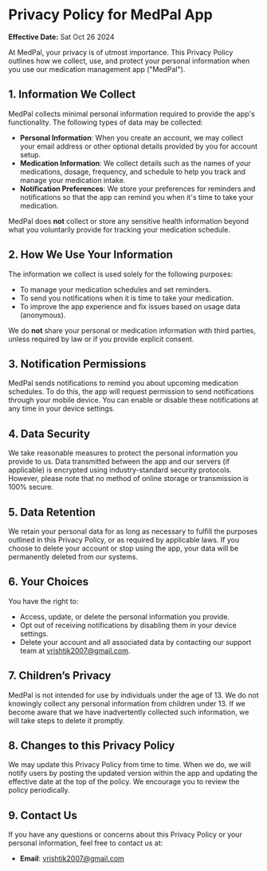 # Privacy Policy for MedPal App

**Effective Date:**  Sat Oct 26 2024

At MedPal, your privacy is of utmost importance. This Privacy Policy outlines how we collect, use, and protect your personal information when you use our medication management app ("MedPal").

## 1. Information We Collect
MedPal collects minimal personal information required to provide the app's functionality. The following types of data may be collected:

- **Personal Information**: When you create an account, we may collect your email address or other optional details provided by you for account setup.
- **Medication Information**: We collect details such as the names of your medications, dosage, frequency, and schedule to help you track and manage your medication intake.
- **Notification Preferences**: We store your preferences for reminders and notifications so that the app can remind you when it's time to take your medication.

MedPal does **not** collect or store any sensitive health information beyond what you voluntarily provide for tracking your medication schedule.

## 2. How We Use Your Information
The information we collect is used solely for the following purposes:

- To manage your medication schedules and set reminders.
- To send you notifications when it is time to take your medication.
- To improve the app experience and fix issues based on usage data (anonymous).

We do **not** share your personal or medication information with third parties, unless required by law or if you provide explicit consent.

## 3. Notification Permissions
MedPal sends notifications to remind you about upcoming medication schedules. To do this, the app will request permission to send notifications through your mobile device. You can enable or disable these notifications at any time in your device settings.

## 4. Data Security
We take reasonable measures to protect the personal information you provide to us. Data transmitted between the app and our servers (if applicable) is encrypted using industry-standard security protocols. However, please note that no method of online storage or transmission is 100% secure.

## 5. Data Retention
We retain your personal data for as long as necessary to fulfill the purposes outlined in this Privacy Policy, or as required by applicable laws. If you choose to delete your account or stop using the app, your data will be permanently deleted from our systems.

## 6. Your Choices
You have the right to:

- Access, update, or delete the personal information you provide.
- Opt out of receiving notifications by disabling them in your device settings.
- Delete your account and all associated data by contacting our support team at vrishtik2007@gmail.com.

## 7. Children’s Privacy
MedPal is not intended for use by individuals under the age of 13. We do not knowingly collect any personal information from children under 13. If we become aware that we have inadvertently collected such information, we will take steps to delete it promptly.

## 8. Changes to this Privacy Policy
We may update this Privacy Policy from time to time. When we do, we will notify users by posting the updated version within the app and updating the effective date at the top of the policy. We encourage you to review the policy periodically.

## 9. Contact Us
If you have any questions or concerns about this Privacy Policy or your personal information, feel free to contact us at:

- **Email**: vrishtik2007@gmail.com
